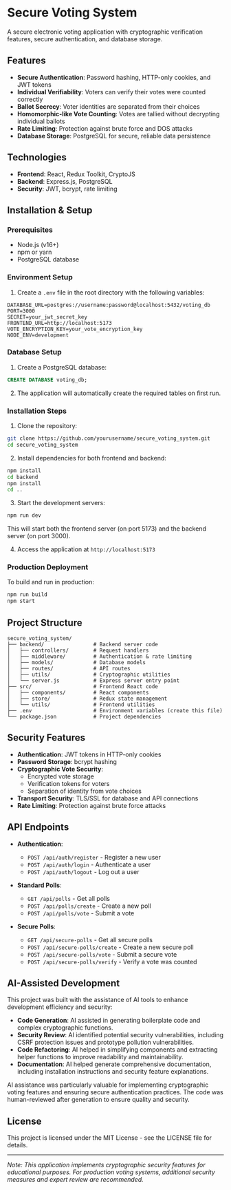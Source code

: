 # Secure Voting System

A secure electronic voting application with cryptographic verification features, secure authentication, and database storage.

## Features

- **Secure Authentication**: Password hashing, HTTP-only cookies, and JWT tokens
- **Individual Verifiability**: Voters can verify their votes were counted correctly
- **Ballot Secrecy**: Voter identities are separated from their choices
- **Homomorphic-like Vote Counting**: Votes are tallied without decrypting individual ballots
- **Rate Limiting**: Protection against brute force and DOS attacks
- **Database Storage**: PostgreSQL for secure, reliable data persistence

## Technologies

- **Frontend**: React, Redux Toolkit, CryptoJS
- **Backend**: Express.js, PostgreSQL
- **Security**: JWT, bcrypt, rate limiting

## Installation & Setup

### Prerequisites
- Node.js (v16+)
- npm or yarn
- PostgreSQL database

### Environment Setup
1. Create a `.env` file in the root directory with the following variables:
```
DATABASE_URL=postgres://username:password@localhost:5432/voting_db
PORT=3000
SECRET=your_jwt_secret_key
FRONTEND_URL=http://localhost:5173
VOTE_ENCRYPTION_KEY=your_vote_encryption_key
NODE_ENV=development
```

### Database Setup
1. Create a PostgreSQL database:
```sql
CREATE DATABASE voting_db;
```
2. The application will automatically create the required tables on first run.

### Installation Steps
1. Clone the repository:
```bash
git clone https://github.com/yourusername/secure_voting_system.git
cd secure_voting_system
```

2. Install dependencies for both frontend and backend:
```bash
npm install
cd backend
npm install
cd ..
```

3. Start the development servers:
```bash
npm run dev
```
This will start both the frontend server (on port 5173) and the backend server (on port 3000).

4. Access the application at `http://localhost:5173`

### Production Deployment
To build and run in production:

```bash
npm run build
npm start
```

## Project Structure

```
secure_voting_system/
├── backend/                # Backend server code
│   ├── controllers/        # Request handlers
│   ├── middleware/         # Authentication & rate limiting
│   ├── models/             # Database models
│   ├── routes/             # API routes
│   ├── utils/              # Cryptographic utilities
│   └── server.js           # Express server entry point
├── src/                    # Frontend React code
│   ├── components/         # React components
│   ├── store/              # Redux state management
│   └── utils/              # Frontend utilities
├── .env                    # Environment variables (create this file)
└── package.json            # Project dependencies
```

## Security Features

- **Authentication**: JWT tokens in HTTP-only cookies
- **Password Storage**: bcrypt hashing
- **Cryptographic Vote Security**: 
  - Encrypted vote storage
  - Verification tokens for voters
  - Separation of identity from vote choices
- **Transport Security**: TLS/SSL for database and API connections
- **Rate Limiting**: Protection against brute force attacks

## API Endpoints

- **Authentication**:
  - `POST /api/auth/register` - Register a new user
  - `POST /api/auth/login` - Authenticate a user
  - `POST /api/auth/logout` - Log out a user

- **Standard Polls**:
  - `GET /api/polls` - Get all polls
  - `POST /api/polls/create` - Create a new poll
  - `POST /api/polls/vote` - Submit a vote

- **Secure Polls**:
  - `GET /api/secure-polls` - Get all secure polls
  - `POST /api/secure-polls/create` - Create a new secure poll
  - `POST /api/secure-polls/vote` - Submit a secure vote
  - `POST /api/secure-polls/verify` - Verify a vote was counted

## AI-Assisted Development

This project was built with the assistance of AI tools to enhance development efficiency and security:

- **Code Generation**: AI assisted in generating boilerplate code and complex cryptographic functions.
- **Security Review**: AI identified potential security vulnerabilities, including CSRF protection issues and prototype pollution vulnerabilities.
- **Code Refactoring**: AI helped in simplifying components and extracting helper functions to improve readability and maintainability.
- **Documentation**: AI helped generate comprehensive documentation, including installation instructions and security feature explanations.

AI assistance was particularly valuable for implementing cryptographic voting features and ensuring secure authentication practices. The code was human-reviewed after generation to ensure quality and security.

## License

This project is licensed under the MIT License - see the LICENSE file for details.

---
*Note: This application implements cryptographic security features for educational purposes. For production voting systems, additional security measures and expert review are recommended.*
